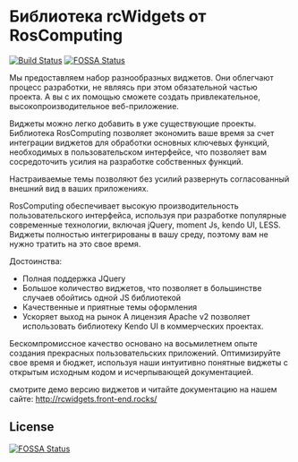 # Библиотека rcWidgets от RosComputing

[![Build Status](https://travis-ci.org/roscomputing/rcWidgets.svg?branch=master)](https://travis-ci.org/roscomputing/rcWidgets)
[![FOSSA Status](https://app.fossa.com/api/projects/git%2Bgithub.com%2Froscomputing%2FrcWidgets.svg?type=shield)](https://app.fossa.com/projects/git%2Bgithub.com%2Froscomputing%2FrcWidgets?ref=badge_shield)

Мы предоставляем набор разнообразных виджетов. Они облегчают процесс разработки, не являясь при этом обязательной частью проекта. А вы с их помощью сможете создать привлекательное, высокопроизводительное веб-приложение.

Виджеты можно легко добавить в уже существующие проекты. Библиотека RosComputing позволяет экономить ваше время за счет интеграции виджетов для обработки основных ключевых функций, необходимых в пользовательском интерфейсе, что позволяет вам сосредоточить усилия на разработке собственных функций.

Настраиваемые темы позволяют без усилий развернуть согласованный внешний вид в ваших приложениях.

RosComputing обеспечивает высокую производительность пользовательского интерфейса, используя при разработке популярные современные технологии, включая jQuery, moment Js, kendo UI, LESS. Виджеты полностью интегрированы в вашу среду, поэтому вам не нужно тратить на это свое время.

Достоинства:
- Полная поддержка JQuery
- Большое количество виджетов, что позволяет в большинстве случаев обойтись одной JS библиотекой
- Качественные и приятные темы оформления
- Ускоряет выход на рынок
А лицензия Apache v2 позволяет использовать библиотеку Kendo UI в коммерческих проектах.

Бескомпромиссное качество основано на восьмилетнем опыте создания прекрасных пользовательских приложений. Оптимизируйте свое время и бюджет, используя наши интуитивно понятные виджеты с открытым исходным кодом и исчерпывающей документацией.

 смотрите демо версию виджетов и читайте документацию на нашем сайте: http://rcwidgets.front-end.rocks/









 





## License
[![FOSSA Status](https://app.fossa.com/api/projects/git%2Bgithub.com%2Froscomputing%2FrcWidgets.svg?type=large)](https://app.fossa.com/projects/git%2Bgithub.com%2Froscomputing%2FrcWidgets?ref=badge_large)